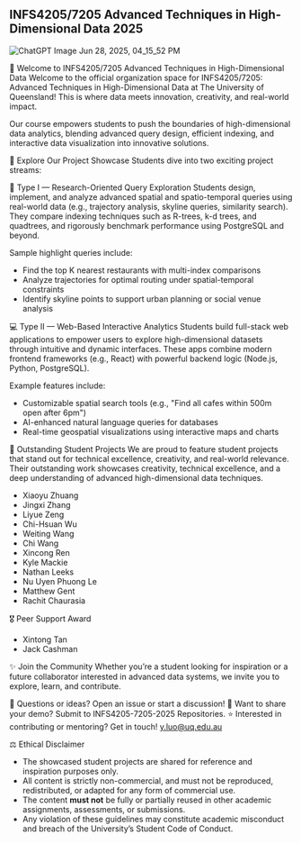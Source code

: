 ## INFS4205/7205 Advanced Techniques in High-Dimensional Data 2025 
![ChatGPT Image Jun 28, 2025, 04_15_52 PM](https://github.com/user-attachments/assets/28ba2fe3-bbbb-41ef-8bd3-ed6c246f0fbc)

👋 Welcome to INFS4205/7205 Advanced Techniques in High-Dimensional Data
Welcome to the official organization space for INFS4205/7205: Advanced Techniques in High-Dimensional Data at The University of Queensland! This is where data meets innovation, creativity, and real-world impact.

Our course empowers students to push the boundaries of high-dimensional data analytics, blending advanced query design, efficient indexing, and interactive data visualization into innovative solutions.

🚀 Explore Our Project Showcase
Students dive into two exciting project streams:

🧭 Type I — Research-Oriented Query Exploration
Students design, implement, and analyze advanced spatial and spatio-temporal queries using real-world data (e.g., trajectory analysis, skyline queries, similarity search). They compare indexing techniques such as R-trees, k-d trees, and quadtrees, and rigorously benchmark performance using PostgreSQL and beyond.

Sample highlight queries include:
- Find the top K nearest restaurants with multi-index comparisons
- Analyze trajectories for optimal routing under spatial-temporal constraints
- Identify skyline points to support urban planning or social venue analysis

💻 Type II — Web-Based Interactive Analytics
Students build full-stack web applications to empower users to explore high-dimensional datasets through intuitive and dynamic interfaces. These apps combine modern frontend frameworks (e.g., React) with powerful backend logic (Node.js, Python, PostgreSQL).

Example features include:

- Customizable spatial search tools (e.g., "Find all cafes within 500m open after 6pm")
- AI-enhanced natural language queries for databases
- Real-time geospatial visualizations using interactive maps and charts

🌟 Outstanding Student Projects
We are proud to feature student projects that stand out for technical excellence, creativity, and real-world relevance. Their outstanding work showcases creativity, technical excellence, and a deep understanding of advanced high-dimensional data techniques.
- Xiaoyu Zhuang
- Jingxi Zhang
- Liyue Zeng
- Chi-Hsuan Wu
- Weiting Wang
- Chi Wang
- Xincong Ren
- Kyle Mackie
- Nathan Leeks 
- Nu Uyen Phuong Le
- Matthew Gent
- Rachit Chaurasia


🎖️ Peer Support Award
- Xintong Tan
- Jack Cashman


✨ Join the Community
Whether you’re a student looking for inspiration or a future collaborator interested in advanced data systems, we invite you to explore, learn, and contribute.

💬 Questions or ideas? Open an issue or start a discussion!
📁 Want to share your demo? Submit to INFS4205-7205-2025 Repositories.
⭐ Interested in contributing or mentoring? Get in touch! [y.luo@uq.edu.au](y.luo@uq.edu.au)

⚖️ Ethical Disclaimer
- The showcased student projects are shared for reference and inspiration purposes only.
- All content is strictly non-commercial, and must not be reproduced, redistributed, or adapted for any form of commercial use.
- The content **must not** be fully or partially reused in other academic assignments, assessments, or submissions.
- Any violation of these guidelines may constitute academic misconduct and breach of the University’s Student Code of Conduct.

